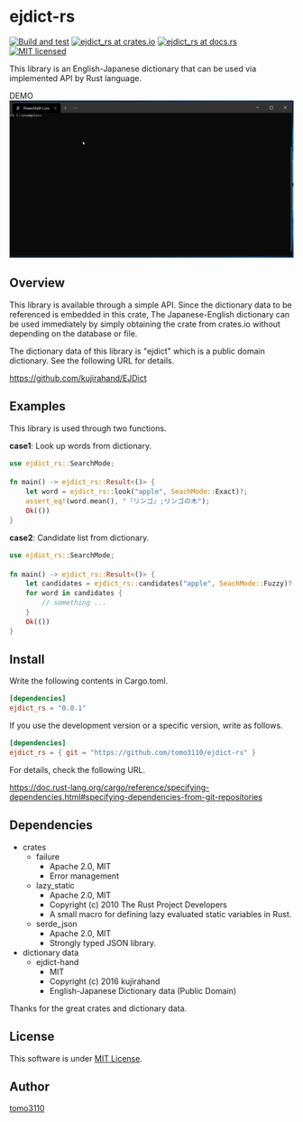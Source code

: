 ejdict-rs
====

[![Build and test](https://github.com/tomo3110/ejdict-rs/workflows/ejdict_rs/badge.svg)](https://github.com/tomo3110/ejdict-rs)
[![ejdict_rs at crates.io](https://img.shields.io/crates/v/ejdict_rs.svg)](https://crates.io/crates/ejdict_rs)
[![ejdict_rs at docs.rs](https://docs.rs/ejdict_rs/badge.svg)](https://docs.rs/ejdict_rs)
[![MIT licensed](https://img.shields.io/badge/license-MIT-blue.svg)](https://github.com/tomo3110/ejdict-rs/blob/master/LICENSE)

This library is an English-Japanese dictionary that can be used via implemented API by Rust language.

DEMO
![DEMO](https://github.com/tomo3110/ejdict-rs/blob/master/doc/assets/ejdict_rs_cli_DEMO.gif)

## Overview

This library is available through a simple API.
Since the dictionary data to be referenced is embedded in this crate,
The Japanese-English dictionary can be used immediately by simply obtaining  the crate from crates.io without depending on the database or file.

The dictionary data of this library is "ejdict" which is a public domain dictionary.
See the following URL for details.

https://github.com/kujirahand/EJDict

## Examples

This library is used through two functions.

**case1**: Look up words from dictionary.

```rust
use ejdict_rs::SearchMode;

fn main() -> ejdict_rs::Result<()> {
    let word = ejdict_rs::look("apple", SeachMode::Exact)?;
    assert_eq!(word.mean(), "『リンゴ』;リンゴの木");
    Ok(())
}
```

**case2**: Candidate list from dictionary.

```rust
use ejdict_rs::SearchMode;

fn main() -> ejdict_rs::Result<()> {
    let candidates = ejdict_rs::candidates("apple", SeachMode::Fuzzy)?;
    for word in candidates {
        // something ...
    }
    Ok(())
}
```

## Install

Write the following contents in Cargo.toml.

```toml
[dependencies]
ejdict_rs = "0.0.1"
```

If you use the development version or a specific version, write as follows.

```toml
[dependencies]
ejdict_rs = { git = "https://github.com/tomo3110/ejdict-rs" }
```

For details, check the following URL.

https://doc.rust-lang.org/cargo/reference/specifying-dependencies.html#specifying-dependencies-from-git-repositories

## Dependencies

- crates
  - failure
    - Apache 2.0, MIT
    - Error management
  - lazy_static
    - Apache 2.0, MIT
    - Copyright (c) 2010 The Rust Project Developers
    - A small macro for defining lazy evaluated static variables in Rust.
  - serde_json
    - Apache 2.0, MIT
    - Strongly typed JSON library.
- dictionary data
  - ejdict-hand
    - MIT
    - Copyright (c) 2016 kujirahand
    - English-Japanese Dictionary data (Public Domain)

Thanks for the great crates and dictionary data.

## License

This software is under [MIT License](https://github.com/tomo3110/ejdict-rs/blob/master/LICENCE).

## Author

[tomo3110](https://github.com/tomo3110)

